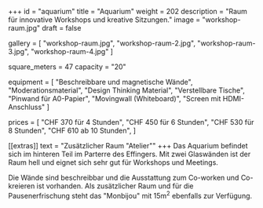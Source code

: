 +++
id = "aquarium"
title = "Aquarium"
weight = 202
description = "Raum für innovative Workshops und kreative Sitzungen."
image = "workshop-raum.jpg"
draft = false

gallery = [
  "workshop-raum.jpg",
  "workshop-raum-2.jpg",
  "workshop-raum-3.jpg",
  "workshop-raum-4.jpg"
]

square_meters = 47
capacity = "20"

equipment = [
  "Beschreibbare und magnetische Wände",
  "Moderationsmaterial",
  "Design Thinking Material",
  "Verstellbare Tische",
  "Pinwand für A0-Papier",
  "Movingwall (Whiteboard)",
  "Screen mit HDMI-Anschluss"
]

prices = [
  "CHF 370 für 4 Stunden",
  "CHF 450 für 6 Stunden",
  "CHF 530 für 8 Stunden",
  "CHF 610 ab 10 Stunden",
]

[[extras]]
text = "Zusätzlicher Raum \"Atelier\""
+++
Das Aquarium befindet sich im hinteren Teil im Parterre des Effingers. Mit zwei Glaswänden ist der Raum hell und eignet sich sehr gut für Workshops und Meetings.

Die Wände sind beschreibbar und die Ausstattung zum Co-worken und Co-kreieren ist vorhanden. Als zusätzlicher Raum und für die Pausenerfrischung steht das "Monbijou" mit 15m<sup>2</sup> ebenfalls zur Verfügung.